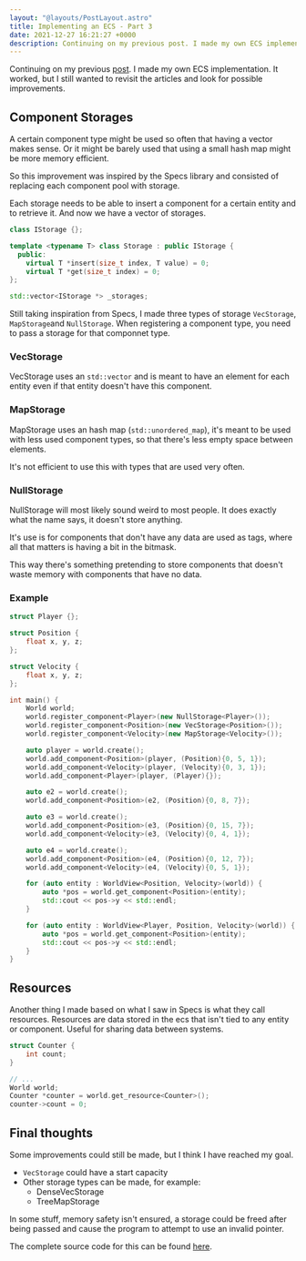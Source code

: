 ```yaml
---
layout: "@layouts/PostLayout.astro"
title: Implementing an ECS - Part 3
date: 2021-12-27 16:21:27 +0000
description: Continuing on my previous post. I made my own ECS implementation. It worked, but I still wanted to revisit the articles and look for possible improvements.
---
```


Continuing on my previous [post](/blog/implementing-an-ecs-part-two). I made my own ECS implementation. It worked, but I still wanted to revisit the articles and look for possible improvements.

## Component Storages

A certain component type might be used so often that having a vector makes sense. Or it might be barely used that using a small hash map might be more memory efficient.

So this improvement was inspired by the Specs library and consisted of replacing each component pool with storage.

Each storage needs to be able to insert a component for a certain entity and to retrieve it. And now we have a vector of storages.

```cpp
class IStorage {};

template <typename T> class Storage : public IStorage {
  public:
    virtual T *insert(size_t index, T value) = 0;
    virtual T *get(size_t index) = 0;
};

std::vector<IStorage *> _storages;
```

Still taking inspiration from Specs, I made three types of storage `VecStorage`, `MapStorage`and `NullStorage`. When registering a component type, you need to pass a storage for that componnet type.

### VecStorage

VecStorage uses an `std::vector` and is meant to have an element for each entity even if that entity doesn't have this component.

### MapStorage

MapStorage uses an hash map (`std::unordered_map`), it's meant to be used with less used component types, so that there's less empty space between elements.

It's not efficient to use this with types that are used very often.

### NullStorage

NullStorage will most likely sound weird to most people. It does exactly what the name says, it doesn't store anything.

It's use is for components that don't have any data are used as tags, where all that matters is having a bit in the bitmask.

This way there's something pretending to store components that doesn't waste memory with components that have no data.

### Example

```cpp
struct Player {};

struct Position {
    float x, y, z;
};

struct Velocity {
    float x, y, z;
};

int main() {
    World world;
    world.register_component<Player>(new NullStorage<Player>());
    world.register_component<Position>(new VecStorage<Position>());
    world.register_component<Velocity>(new MapStorage<Velocity>());

    auto player = world.create();
    world.add_component<Position>(player, (Position){0, 5, 1});
    world.add_component<Velocity>(player, (Velocity){0, 3, 1});
    world.add_component<Player>(player, (Player){});

    auto e2 = world.create();
    world.add_component<Position>(e2, (Position){0, 8, 7});

    auto e3 = world.create();
    world.add_component<Position>(e3, (Position){0, 15, 7});
    world.add_component<Velocity>(e3, (Velocity){0, 4, 1});

    auto e4 = world.create();
    world.add_component<Position>(e4, (Position){0, 12, 7});
    world.add_component<Velocity>(e4, (Velocity){0, 5, 1});

    for (auto entity : WorldView<Position, Velocity>(world)) {
        auto *pos = world.get_component<Position>(entity);
        std::cout << pos->y << std::endl;
    }

    for (auto entity : WorldView<Player, Position, Velocity>(world)) {
        auto *pos = world.get_component<Position>(entity);
        std::cout << pos->y << std::endl;
    }
}
```

## Resources

Another thing I made based on what I saw in Specs is what they call resources. Resources are data stored in the ecs that isn't tied to any entity or component. Useful for sharing data between systems.

```cpp
struct Counter {
    int count;
}

// ...
World world;
Counter *counter = world.get_resource<Counter>();
counter->count = 0;
```

## Final thoughts

Some improvements could still be made, but I think I have reached my goal.

- `VecStorage` could have a start capacity
- Other storage types can be made, for example:
  - DenseVecStorage
  - TreeMapStorage

In some stuff, memory safety isn't ensured, a storage could be freed after being passed and cause the program to attempt to use an invalid pointer.

The complete source code for this can be found [here](https://github.com/EdSwordsmith/my_ecs).
